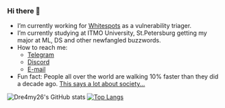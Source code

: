 ### Hi there 👋

- I’m currently working for [Whitespots](https://whitespots.io/) as a vulnerability triager.
- I’m currently studying at ITMO University, St.Petersburg getting my major at ML, DS and other newfangled buzzwords.
- How to reach me: 
  - [Telegram](https://t.me/Dre4my26)
  - [Discord](https://discordapp.com/users/Dreamy#3350)
  - [E-mail](mailto:dreamyguy26@gmail.com)
- Fun fact: 
People all over the world are walking 10% faster than they did a decade ago. [This says a lot about society... ](https://i1.sndcdn.com/artworks-yUBzcRRVXokEFmCo-9y7hfw-t500x500.jpg)

![Dre4my26's GitHub stats](https://github-readme-stats.vercel.app/api?username=Dre4my26&theme=great-gatsby&show_icons=true)
[![Top Langs](https://github-readme-stats.vercel.app/api/top-langs/?username=Dre4my26)](https://github.com/Dre4my26/github-readme-stats)
